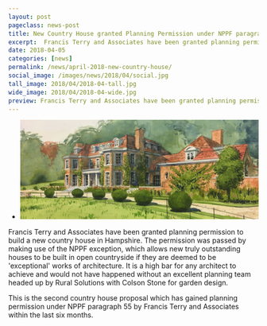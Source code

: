 ```yaml
---
layout: post
pageclass: news-post
title: New Country House granted Planning Permission under NPPF paragraph 55
excerpt:  Francis Terry and Associates have been granted planning permission to build a new country house in Hampshire. This is the second proposal to gain planning permission within the last six months.
date: 2018-04-05
categories: [news]
permalink: /news/april-2018-new-country-house/
social_image: /images/news/2018/04/social.jpg
tall_image: 2018/04/2018-04-tall.jpg
wide_image: 2018/04/2018-04-wide.jpg
preview: Francis Terry and Associates have been granted planning permission to build a new country house in Hampshire. This is the second proposal to gain planning permission within the last six months.
---
```

<ul class="list">
	<li class="full">
		<a class="fancybox" rel="group" href="/images/news/2018/04/weild-wood-estate-main-house-watercolour.jpg" title="Weild Wood Estate Main House Watercolour">
			<img src="/images/news/2018/04/thumbs/weild-wood-estate-main-house-watercolour.jpg" alt="Weild Wood Estate Main House Watercolour">
		</a>
	</li>
</ul>
<p>
	Francis Terry and Associates have been granted planning permission to build a new country house in Hampshire. The permission was passed by making use of the NPPF exception, which allows new truly outstanding houses to be built in open countryside if they are deemed to be 'exceptional' works of architecture. It is a high bar for any architect to achieve and would not have happened without an excellent planning team headed up by Rural Solutions with Colson Stone for garden design.
</p><p>
	This is the second country house proposal which has gained planning permission under NPPF paragraph 55 by Francis Terry and Associates within the last six months.
</p>
